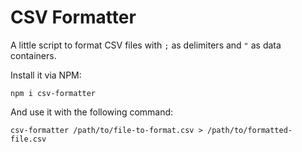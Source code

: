 # CSV Formatter

A little script to format CSV files with `;` as delimiters and `"` as data containers.

Install it via NPM:

```
npm i csv-formatter
```

And use it with the following command:

```
csv-formatter /path/to/file-to-format.csv > /path/to/formatted-file.csv
```